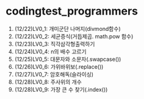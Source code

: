 # codingtest_programmers

1. (12/22)LV0_1: 개미군단 나머지(divmond함수)
2. (12/22)LV0_2: 세균증식(거듭제곱. math.pow 함수)
3. (12/23)LV0_3: 직각삼각형출력하기
4. (12/24)LV0_4: n의 배수 고르기
5. (12/25)LV0_5: 대문자와 소문자(.swapcase())
6. (12/26)LV0_6: 가위바위보(.replace())
7. (12/27)LV0_7: 암호해독(슬라이싱)
8. (12/28)LV0_8: 주사위의 개수
9. (12/28)LV0_9: 가장 큰 수 찾기(.index())

